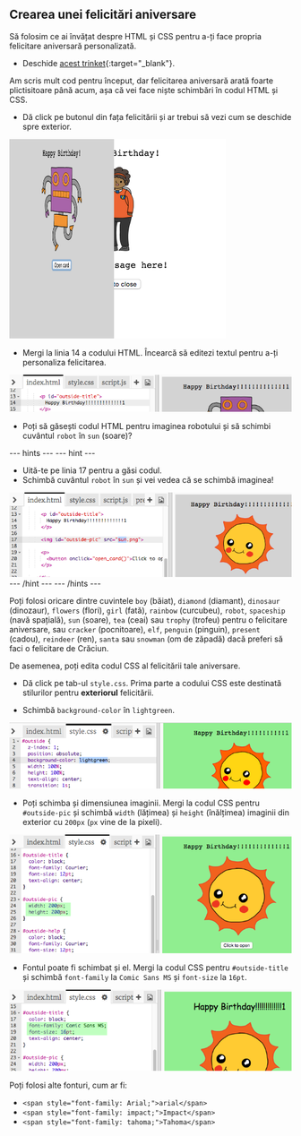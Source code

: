 ## Crearea unei felicitări aniversare

Să folosim ce ai învățat despre HTML și CSS pentru a-ți face propria felicitare aniversară personalizată.

+ Deschide [acest trinket](https://trinket.io/html/b33e4f4ca8){:target="_blank"}.

Am scris mult cod pentru început, dar felicitarea aniversară arată foarte plictisitoare până acum, așa că vei face niște schimbări în codul HTML și CSS.

+ Dă click pe butonul din fața felicitării și ar trebui să vezi cum se deschide spre exterior.

![captură de ecran](images/birthday-click.png)

+ Mergi la linia 14 a codului HTML. Încearcă să editezi textul pentru a-ți personaliza felicitarea.

![captură de ecran](images/birthday-card-html.png)

+ Poți să găsești codul HTML pentru imaginea robotului și să schimbi cuvântul `robot` în `sun` (soare)?

\--- hints \--- \--- hint \---

+ Uită-te pe linia 17 pentru a găsi codul.
+ Schimbă cuvântul `robot` în `sun` și vei vedea că se schimbă imaginea!

![captură de ecran](images/birthday-card-sun.png) \--- /hint \--- \--- /hints \---

Poți folosi oricare dintre cuvintele `boy` (băiat), `diamond` (diamant), `dinosaur` (dinozaur), `flowers` (flori), `girl` (fată), `rainbow` (curcubeu), `robot`, `spaceship` (navă spațială), `sun` (soare), `tea` (ceai) sau `trophy` (trofeu) pentru o felicitare aniversare, sau `cracker` (pocnitoare), `elf`, `penguin` (pinguin), `present` (cadou), `reindeer` (ren), `santa` sau `snowman` (om de zăpadă) dacă preferi să faci o felicitare de Crăciun.

De asemenea, poți edita codul CSS al felicitării tale aniversare.

+ Dă click pe tab-ul `style.css`. Prima parte a codului CSS este destinată stilurilor pentru **exteriorul** felicitării.

+ Schimbă `background-color` în `lightgreen`.

![captură de ecran](images/birthday-card-outside.png)

+ Poți schimba și dimensiunea imaginii. Mergi la codul CSS pentru `#outside-pic` și schimbă `width` (lățimea) și `height` (înălțimea) imaginii din exterior cu `200px` (`px` vine de la pixeli).

![captură de ecran](images/birthday-card-size.png)

+ Fontul poate fi schimbat și el. Mergi la codul CSS pentru `#outside-title` și schimbă `font-family` la `Comic Sans MS` și `font-size` la `16pt`.

![captură de ecran](images/birthday-card-font.png)

Poți folosi alte fonturi, cum ar fi:

+ `<span style="font-family: Arial;">arial</span>`
+ `<span style="font-family: impact;">Impact</span>`
+ `<span style="font-family: tahoma;">Tahoma</span>`